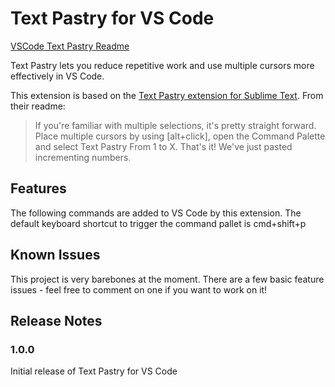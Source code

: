 # Text Pastry for VS Code

[VSCode Text Pastry Readme](https://github.com/jkjustjoshing/vscode-text-pastry)

Text Pastry lets you reduce repetitive work and use multiple cursors more effectively in VS Code.

This extension is based on the [Text Pastry extension for Sublime Text](https://github.com/duydao/Text-Pastry). From their readme:

> If you're familiar with multiple selections, it's pretty straight forward. Place multiple cursors by using [alt+click], open the Command Palette and select Text Pastry From 1 to X. That's it! We've just pasted incrementing numbers.


## Features

The following commands are added to VS Code by this extension. The default keyboard shortcut to trigger the command pallet is cmd+shift+p

## Known Issues

This project is very barebones at the moment. There are a few basic feature issues - feel free to comment on one if you want to work on it!

## Release Notes

### 1.0.0

Initial release of Text Pastry for VS Code
